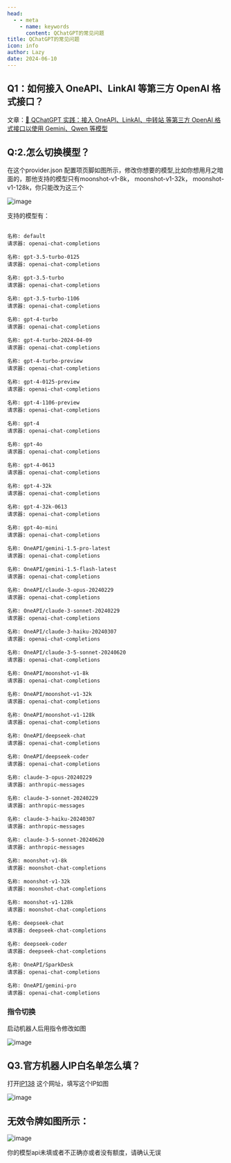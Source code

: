 ```yaml
---
head:
  - - meta
    - name: keywords
      content: QChatGPT的常见问题
title: QChatGPT的常见问题
icon: info
author: Lazy
date: 2024-06-10
---
```


## Q1：如何接入 OneAPI、LinkAI 等第三方 OpenAI 格式接口？

文章：[📖 QChatGPT 实践：接入 OneAPI、LinkAI、中转站 等第三方 OpenAI 格式接口以使用 Gemini、Qwen 等模型](https://rockchin.top/?p=295)
## Q:2.怎么切换模型？
在这个provider.json 配置项页脚如图所示，修改你想要的模型,比如你想用月之暗面的，那他支持的模型只有moonshot-v1-8k， moonshot-v1-32k， moonshot-v1-128k，你只能改为这三个

![image](/assets/image/2.png)

支持的模型有：
```[bot] 模型列表:

名称: default
请求器: openai-chat-completions

名称: gpt-3.5-turbo-0125
请求器: openai-chat-completions

名称: gpt-3.5-turbo
请求器: openai-chat-completions

名称: gpt-3.5-turbo-1106
请求器: openai-chat-completions

名称: gpt-4-turbo
请求器: openai-chat-completions

名称: gpt-4-turbo-2024-04-09
请求器: openai-chat-completions

名称: gpt-4-turbo-preview
请求器: openai-chat-completions

名称: gpt-4-0125-preview
请求器: openai-chat-completions

名称: gpt-4-1106-preview
请求器: openai-chat-completions

名称: gpt-4
请求器: openai-chat-completions

名称: gpt-4o
请求器: openai-chat-completions

名称: gpt-4-0613
请求器: openai-chat-completions

名称: gpt-4-32k
请求器: openai-chat-completions

名称: gpt-4-32k-0613
请求器: openai-chat-completions

名称: gpt-4o-mini
请求器: openai-chat-completions

名称: OneAPI/gemini-1.5-pro-latest
请求器: openai-chat-completions

名称: OneAPI/gemini-1.5-flash-latest
请求器: openai-chat-completions

名称: OneAPI/claude-3-opus-20240229
请求器: openai-chat-completions

名称: OneAPI/claude-3-sonnet-20240229
请求器: openai-chat-completions

名称: OneAPI/claude-3-haiku-20240307
请求器: openai-chat-completions

名称: OneAPI/claude-3-5-sonnet-20240620
请求器: openai-chat-completions

名称: OneAPI/moonshot-v1-8k
请求器: openai-chat-completions

名称: OneAPI/moonshot-v1-32k
请求器: openai-chat-completions

名称: OneAPI/moonshot-v1-128k
请求器: openai-chat-completions

名称: OneAPI/deepseek-chat
请求器: openai-chat-completions

名称: OneAPI/deepseek-coder
请求器: openai-chat-completions

名称: claude-3-opus-20240229
请求器: anthropic-messages

名称: claude-3-sonnet-20240229
请求器: anthropic-messages

名称: claude-3-haiku-20240307
请求器: anthropic-messages

名称: claude-3-5-sonnet-20240620
请求器: anthropic-messages

名称: moonshot-v1-8k
请求器: moonshot-chat-completions

名称: moonshot-v1-32k
请求器: moonshot-chat-completions

名称: moonshot-v1-128k
请求器: moonshot-chat-completions

名称: deepseek-chat
请求器: deepseek-chat-completions

名称: deepseek-coder
请求器: deepseek-chat-completions

名称: OneAPI/SparkDesk
请求器: openai-chat-completions

名称: OneAPI/gemini-pro
请求器: openai-chat-completions
```
### 指令切换
启动机器人后用指令修改如图

![image](/assets/image/3.png)

## Q3.官方机器人IP白名单怎么填？

打开[IP138](https://ip38.com/)  这个网址，填写这个IP如图

![image](/assets/image/4.png)
## 无效令牌如图所示：
![image](/assets/image/5.png)

你的模型api未填或者不正确亦或者没有额度，请确认无误
